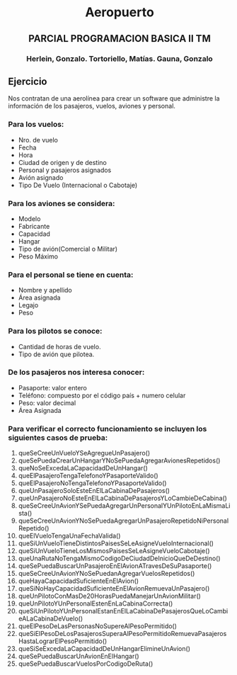 <h1 align="center">Aeropuerto</h1>
<h2 align="center">PARCIAL PROGRAMACION BASICA II TM</h2>

<h3 align="center"> Herlein, Gonzalo. Tortoriello, Matías. Gauna, Gonzalo</h3>

## Ejercicio
Nos contratan de una aerolínea para crear un software que administre la información de los pasajeros, vuelos, aviones y personal. 

### Para los vuelos: 
-	Nro. de vuelo
-	Fecha
-	Hora
-	Ciudad de origen y de destino
-	Personal y pasajeros asignados
-	Avión asignado
- Tipo De Vuelo (Internacional o Cabotaje)
 
### Para los aviones se considera:
-	Modelo
-	Fabricante
-	Capacidad 
-	Hangar 
-	Tipo de avión(Comercial o Militar)
-	Peso Máximo

### Para el personal se tiene en cuenta:
-	Nombre y apellido
-	Área asignada
-	Legajo
- Peso

### Para los pilotos se conoce:
-	Cantidad de horas de vuelo.
-	Tipo de avión que pilotea.

### De los pasajeros nos interesa conocer:
-	Pasaporte: valor entero
-	Teléfono: compuesto por el código país + numero celular
-	Peso: valor decimal
-	Área Asignada
	
### Para verificar el correcto funcionamiento se incluyen los siguientes casos de prueba: 
1.	queSeCreeUnVueloYSeAgregueUnPasajero()
2.	queSePuedaCrearUnHangarYNoSePuedaAgregarAvionesRepetidos()
3.	queNoSeExcedaLaCapacidadDeUnHangar()
4.	queElPasajeroTengaTelefonoYPasaporteValido()
5.	queElPasajeroNoTengaTelefonoYPasaporteValido()
6.	queUnPasajeroSoloEsteEnElLaCabinaDePasajeros()
7.	queUnPasajeroNoEsteEnElLaCabinaDePasajerosYLoCambieDeCabina()
8.	queSeCreeUnAvionYSePuedaAgregarUnPersonalYUnPilotoEnLaMismaLista()
9.	queSeCreeUnAvionYNoSePuedaAgregarUnPasajeroRepetidoNiPersonalRepetido()
10.	queElVueloTengaUnaFechaValida()
11.	queSiUnVueloTieneDistintosPaisesSeLeAsigneVueloInternacional()
12.	queSiUnVueloTieneLosMismosPaisesSeLeAsigneVueloCabotaje()
13.	queUnaRutaNoTengaMismoCodigoDeCiudadDeInicioQueDeDestino()
14.	queSePuedaBuscarUnPasajeroEnElAvionATravesDeSuPasaporte()
15.	 queSeCreeUnAvionYNoSePuedanAgregarVuelosRepetidos()
16.	 queHayaCapacidadSuficienteEnElAvion()
17.	 queSiNoHayCapacidadSuficienteEnElAvionRemuevaUnPasajero()
18.	 queUnPilotoConMasDe20HorasPuedaManejarUnAvionMilitar()
19.	 queUnPilotoYUnPersonalEstenEnLaCabinaCorrecta()
20.	 queSiUnPilotoYUnPersonalEstanEnElLaCabinaDePasajerosQueLoCambieALaCabinaDeVuelo()
21.	 queElPesoDeLasPersonasNoSupereAlPesoPermitido()
22.	 queSiElPesoDeLosPasajerosSuperaAlPesoPermitidoRemuevaPasajerosHastaLograrElPesoPermitido()
23.	 queSiSeExcedaLaCapacidadDeUnHangarElimineUnAvion()
24.	 queSePuedaBuscarUnAvionEnElHangar()
25.	 queSePuedaBuscarVuelosPorCodigoDeRuta()

